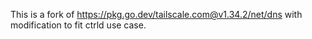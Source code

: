 This is a fork of https://pkg.go.dev/tailscale.com@v1.34.2/net/dns with modification
to fit ctrld use case.